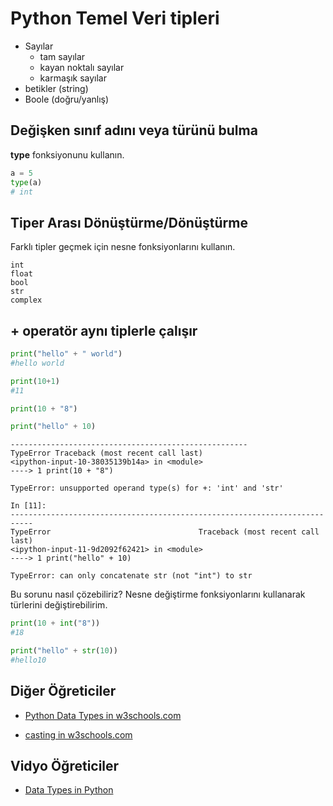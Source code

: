 # Python Temel Veri tipleri

- Sayılar
    - tam sayılar
    - kayan noktalı sayılar
    - karmaşık sayılar
- betikler (string)
- Boole (doğru/yanlış)

## Değişken sınıf adını veya türünü bulma

**type** fonksiyonunu kullanın.

```python
a = 5
type(a)
# int
```



## Tiper Arası Dönüştürme/Dönüştürme

Farklı tipler geçmek için nesne fonksiyonlarını kullanın.

    int
    float
    bool
    str
    complex






## + operatör aynı tiplerle çalışır

```python
print("hello" + " world")
#hello world

print(10+1)
#11

print(10 + "8")

print("hello" + 10)

```

```
-----------------------------------------------------
TypeError Traceback (most recent call last)
<ipython-input-10-38035139b14a> in <module>
----> 1 print(10 + "8")

TypeError: unsupported operand type(s) for +: 'int' and 'str'

In [11]: 
---------------------------------------------------------------------------
TypeError                                 Traceback (most recent call last)
<ipython-input-11-9d2092f62421> in <module>
----> 1 print("hello" + 10)

TypeError: can only concatenate str (not "int") to str

```

Bu sorunu nasıl çözebiliriz? 
Nesne değiştirme fonksiyonlarını kullanarak türlerini değiştirebilirim.


```python
print(10 + int("8"))
#18

print("hello" + str(10))
#hello10
```


## Diğer Öğreticiler 


- [Python Data Types in w3schools.com](https://www.w3schools.com/python/python_datatypes.asp)

- [casting in w3schools.com](https://www.w3schools.com/python/python_casting.asp)


## Vidyo Öğreticiler

- [Data Types in Python](https://youtu.be/gCCVsvgR2KU)

